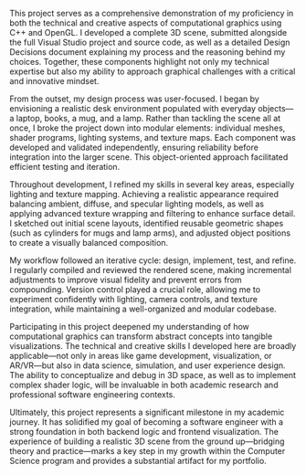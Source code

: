 This project serves as a comprehensive demonstration of my proficiency in both the technical and creative aspects of computational graphics using C++ and OpenGL. I developed a complete 3D scene, submitted alongside the full Visual Studio project and source code, as well as a detailed Design Decisions document explaining my process and the reasoning behind my choices. Together, these components highlight not only my technical expertise but also my ability to approach graphical challenges with a critical and innovative mindset.

From the outset, my design process was user-focused. I began by envisioning a realistic desk environment populated with everyday objects—a laptop, books, a mug, and a lamp. Rather than tackling the scene all at once, I broke the project down into modular elements: individual meshes, shader programs, lighting systems, and texture maps. Each component was developed and validated independently, ensuring reliability before integration into the larger scene. This object-oriented approach facilitated efficient testing and iteration.

Throughout development, I refined my skills in several key areas, especially lighting and texture mapping. Achieving a realistic appearance required balancing ambient, diffuse, and specular lighting models, as well as applying advanced texture wrapping and filtering to enhance surface detail. I sketched out initial scene layouts, identified reusable geometric shapes (such as cylinders for mugs and lamp arms), and adjusted object positions to create a visually balanced composition.

My workflow followed an iterative cycle: design, implement, test, and refine. I regularly compiled and reviewed the rendered scene, making incremental adjustments to improve visual fidelity and prevent errors from compounding. Version control played a crucial role, allowing me to experiment confidently with lighting, camera controls, and texture integration, while maintaining a well-organized and modular codebase.

Participating in this project deepened my understanding of how computational graphics can transform abstract concepts into tangible visualizations. The technical and creative skills I developed here are broadly applicable—not only in areas like game development, visualization, or AR/VR—but also in data science, simulation, and user experience design. The ability to conceptualize and debug in 3D space, as well as to implement complex shader logic, will be invaluable in both academic research and professional software engineering contexts.

Ultimately, this project represents a significant milestone in my academic journey. It has solidified my goal of becoming a software engineer with a strong foundation in both backend logic and frontend visualization. The experience of building a realistic 3D scene from the ground up—bridging theory and practice—marks a key step in my growth within the Computer Science program and provides a substantial artifact for my portfolio.
